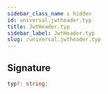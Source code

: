 ```yaml
---
sidebar_class_name : hidden
id: universal.jwtheader.typ
title: JwtHeader.typ
sidebar_label: JwtHeader.typ
slug: /universal.jwtheader.typ
---
```






## Signature

```typescript
typ?: string;
```
